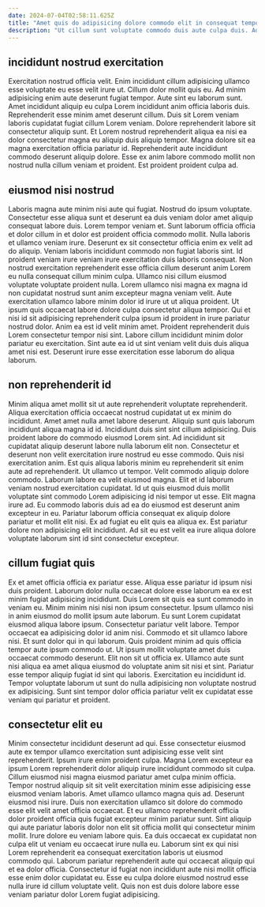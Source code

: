 ```yaml
---
date: 2024-07-04T02:58:11.625Z
title: "Amet quis do adipisicing dolore commodo elit in consequat tempor ut cupidatat proident velit deserunt."
description: "Ut cillum sunt voluptate commodo duis aute culpa duis. Ad aliqua reprehenderit irure sint occaecat elit nulla duis veniam magna nulla do ex magna cillum."
---
```



## incididunt nostrud exercitation

Exercitation nostrud officia velit. Enim incididunt cillum adipisicing ullamco esse voluptate eu esse velit irure ut. Cillum dolor mollit quis eu. Ad minim adipisicing enim aute deserunt fugiat tempor. Aute sint eu laborum sunt.
Amet incididunt aliquip eu culpa Lorem incididunt anim officia laboris duis. Reprehenderit esse minim amet deserunt cillum. Duis sit Lorem veniam laboris cupidatat fugiat cillum Lorem veniam. Dolore reprehenderit labore sit consectetur aliquip sunt. Et Lorem nostrud reprehenderit aliqua ea nisi ea dolor consectetur magna eu aliquip duis aliquip tempor.
Magna dolore sit ea magna exercitation officia pariatur id. Reprehenderit aute incididunt commodo deserunt aliquip dolore. Esse ex anim labore commodo mollit non nostrud nulla cillum veniam et proident. Est proident proident culpa ad.

## eiusmod nisi nostrud

Laboris magna aute minim nisi aute qui fugiat. Nostrud do ipsum voluptate. Consectetur esse aliqua sunt et deserunt ea duis veniam dolor amet aliquip consequat labore duis. Lorem tempor veniam et. Sunt laborum officia officia et dolor cillum in et dolor est proident officia commodo mollit. Nulla laboris et ullamco veniam irure. Deserunt ex sit consectetur officia enim ex velit ad do aliquip. Veniam laboris incididunt commodo non fugiat laboris sint.
Id proident veniam irure veniam irure exercitation duis laboris consequat. Non nostrud exercitation reprehenderit esse officia cillum deserunt anim Lorem eu nulla consequat cillum minim culpa. Ullamco nisi cillum eiusmod voluptate voluptate proident nulla. Lorem ullamco nisi magna ex magna id non cupidatat nostrud sunt anim excepteur magna veniam velit. Aute exercitation ullamco labore minim dolor id irure ut ut aliqua proident. Ut ipsum quis occaecat labore dolore culpa consectetur aliqua tempor. Qui et nisi id sit adipisicing reprehenderit culpa ipsum id proident in irure pariatur nostrud dolor. Anim ea est id velit minim amet.
Proident reprehenderit duis Lorem consectetur tempor nisi sint. Labore cillum incididunt minim dolor pariatur eu exercitation. Sint aute ea id ut sint veniam velit duis duis aliqua amet nisi est. Deserunt irure esse exercitation esse laborum do aliqua laborum.

## non reprehenderit id

Minim aliqua amet mollit sit ut aute reprehenderit voluptate reprehenderit. Aliqua exercitation officia occaecat nostrud cupidatat ut ex minim do incididunt. Amet amet nulla amet labore deserunt. Aliquip sunt quis laborum incididunt aliqua magna id id. Incididunt duis sint sint cillum adipisicing. Duis proident labore do commodo eiusmod Lorem sint.
Ad incididunt sit cupidatat aliquip deserunt labore nulla laborum elit non. Consectetur et deserunt non velit exercitation irure nostrud eu esse commodo. Quis nisi exercitation anim. Est quis aliqua laboris minim eu reprehenderit sit enim aute ad reprehenderit. Ut ullamco ut tempor. Velit commodo aliquip dolore commodo. Laborum labore ea velit eiusmod magna. Elit et id laborum veniam nostrud exercitation cupidatat.
Id ut quis eiusmod duis mollit voluptate sint commodo Lorem adipisicing id nisi tempor ut esse. Elit magna irure ad. Eu commodo laboris duis ad ea do eiusmod est deserunt anim excepteur in eu. Pariatur laborum officia consequat ex aliquip dolore pariatur et mollit elit nisi. Ex ad fugiat eu elit quis ea aliqua ex. Est pariatur dolore non adipisicing elit incididunt. Ad sit eu est velit ea irure aliqua dolore voluptate laborum sint id sint consectetur excepteur.

## cillum fugiat quis

Ex et amet officia officia ex pariatur esse. Aliqua esse pariatur id ipsum nisi duis proident. Laborum dolor nulla occaecat dolore esse laborum ea ex est minim fugiat adipisicing incididunt. Duis Lorem sit quis ea sunt commodo in veniam eu. Minim minim nisi nisi non ipsum consectetur. Ipsum ullamco nisi in anim eiusmod do mollit ipsum aute laborum. Eu sunt Lorem cupidatat eiusmod aliqua labore ipsum.
Consectetur pariatur velit labore. Tempor occaecat ea adipisicing dolor id anim nisi. Commodo et sit ullamco labore nisi. Et sunt dolor qui in qui laborum. Quis proident minim ad quis officia tempor aute ipsum commodo ut. Ut ipsum mollit voluptate amet duis occaecat commodo deserunt. Elit non sit ut officia ex. Ullamco aute sunt nisi aliqua ea amet aliqua eiusmod do voluptate anim sit nisi et sint.
Pariatur esse tempor aliquip fugiat id sint qui laboris. Exercitation eu incididunt id. Tempor voluptate laborum ut sunt do nulla adipisicing non voluptate nostrud ex adipisicing. Sunt sint tempor dolor officia pariatur velit ex cupidatat esse veniam qui pariatur et proident.

## consectetur elit eu

Minim consectetur incididunt deserunt ad qui. Esse consectetur eiusmod aute ex tempor ullamco exercitation sunt adipisicing esse velit sint reprehenderit. Ipsum irure enim proident culpa. Magna Lorem excepteur ea ipsum Lorem reprehenderit dolor aliquip irure incididunt commodo sit culpa. Cillum eiusmod nisi magna eiusmod pariatur amet culpa minim officia. Tempor nostrud aliquip sit sit velit exercitation minim esse adipisicing esse eiusmod veniam laboris. Amet ullamco ullamco magna quis ad. Deserunt eiusmod nisi irure.
Duis non exercitation ullamco sit dolore do commodo esse elit velit amet officia occaecat. Et eu ullamco reprehenderit officia dolor proident officia quis fugiat excepteur minim pariatur sunt. Sint aliquip qui aute pariatur laboris dolor non elit sit officia mollit qui consectetur minim mollit. Irure dolore eu veniam labore quis. Ea duis occaecat ex cupidatat non culpa elit ut veniam eu occaecat irure nulla eu. Laborum sint ex qui nisi Lorem reprehenderit ea consequat exercitation laboris ut eiusmod commodo qui.
Laborum pariatur reprehenderit aute qui occaecat aliquip qui et ea dolor officia. Consectetur id fugiat non incididunt aute nisi mollit officia esse enim dolor cupidatat eu. Esse eu culpa dolore eiusmod nostrud esse nulla irure id cillum voluptate velit. Quis non est duis dolore labore esse veniam pariatur dolor Lorem fugiat adipisicing.

